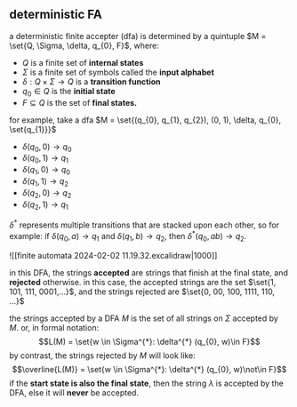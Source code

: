 ## deterministic FA
a deterministic finite accepter (dfa) is determined by a quintuple $M = \set{Q, \Sigma, \delta, q_{0}, F}$, where: 
- $Q$ is a finite set of **internal states**
- $\Sigma$ is a finite set of symbols called the **input alphabet**
- $\delta: Q \times \Sigma \rightarrow Q$ is a **transition function**
- $q_{0}\in Q$ is the **initial state**
- $F \subseteq Q$ is the set of **final states.**

for example, take a dfa $M = \set{(q_{0}, q_{1}, q_{2}), (0, 1), \delta, q_{0}, \set{q_{1}}}$ 
- $\delta(q_{0}, 0) \rightarrow q_{0}$
- $\delta(q_{0}, 1) \rightarrow q_{1}$
- $\delta(q_{1}, 0) \rightarrow q_{0}$
- $\delta(q_{1}, 1) \rightarrow q_{2}$
- $\delta(q_{2}, 0) \rightarrow q_{2}$
- $\delta(q_{2}, 1) \rightarrow q_{1}$

$\delta^*$ represents multiple transitions that are stacked upon each other, so for example: if $\delta(q_{0}, a) \rightarrow q_{1}$ and $\delta(q_{1}, b) \rightarrow q_{2}$, then $\delta^{*}(q_{0}, ab) \rightarrow q_{2}$. 

![[finite automata 2024-02-02 11.19.32.excalidraw|1000]]

in this DFA, the strings **accepted** are strings that finish at the final state, and **rejected** otherwise. in this case, the accepted strings are the set $\set{1, 101, 111, 0001,...}$, and the strings rejected are $\set{0, 00, 100, 1111, 110, ...}$

the strings accepted by a DFA $M$ is the set of all strings on $\Sigma$ accepted by $M$. or, in formal notation: 
$$L(M) = \set{w \in \Sigma^{*}: \delta^{*} (q_{0}, w)\in F}$$
by contrast, the strings rejected by $M$ will look like: 
$$\overline{L(M)} = \set{w \in \Sigma^{*}: \delta^{*} (q_{0}, w)\not\in F}$$
if the **start state is also the final state**, then the string $\lambda$ is accepted by the DFA, else it will **never** be accepted.